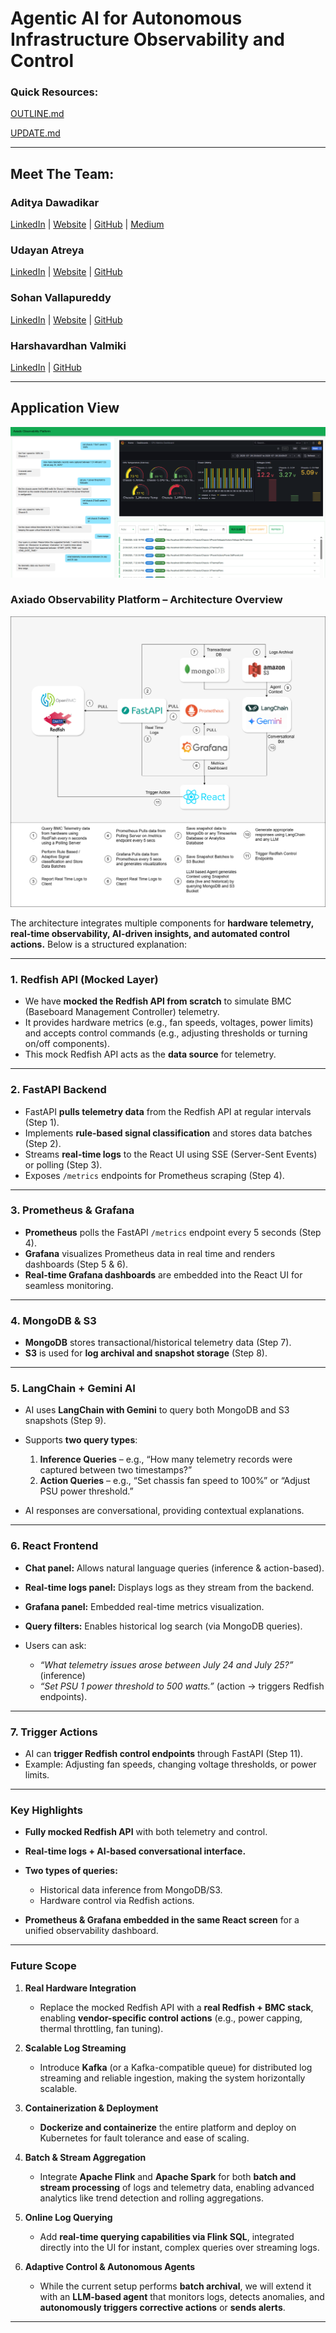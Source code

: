 # Agentic AI for Autonomous Infrastructure Observability and Control


### Quick Resources:

[OUTLINE.md](./OUTLINE.md)

[UPDATE.md](./UPDATE.md)

---

## Meet The Team:

### **Aditya Dawadikar**
[LinkedIn](https://linkedin.com/in/aditya-dawadikar) | [Website](https://portfolio-aditya-dawadikar.vercel.app/) | [GitHub](https://github.com/aditya-dawadikar) | [Medium](https://medium.com/@aditya-dawadikar)

### **Udayan Atreya**
[LinkedIn](https://www.linkedin.com/in/uatreya/) | [Website](https://udayan-atreya.netlify.app/) | [GitHub](https://github.com/slowloris-98)

### **Sohan Vallapureddy**
[LinkedIn](https://www.linkedin.com/in/vallapureddy-sohan/) | [Website](https://sohanv.com/) | [GitHub](https://github.com/sohan2000)

### **Harshavardhan Valmiki**
[LinkedIn](https://www.linkedin.com/in/harshavalmiki/) | [GitHub](https://github.com/Harshavalmiki)

---

## Application View

![img](./AppView.png)


### **Axiado Observability Platform – Architecture Overview**

![img](./AxiadoHackathonArchitecture.png)


The architecture integrates multiple components for **hardware telemetry, real-time observability, AI-driven insights, and automated control actions.** Below is a structured explanation:

---

### **1. Redfish API (Mocked Layer)**

* We have **mocked the Redfish API from scratch** to simulate BMC (Baseboard Management Controller) telemetry.
* It provides hardware metrics (e.g., fan speeds, voltages, power limits) and accepts control commands (e.g., adjusting thresholds or turning on/off components).
* This mock Redfish API acts as the **data source** for telemetry.

---

### **2. FastAPI Backend**

* FastAPI **pulls telemetry data** from the Redfish API at regular intervals (Step 1).
* Implements **rule-based signal classification** and stores data batches (Step 2).
* Streams **real-time logs** to the React UI using SSE (Server-Sent Events) or polling (Step 3).
* Exposes `/metrics` endpoints for Prometheus scraping (Step 4).

---

### **3. Prometheus & Grafana**

* **Prometheus** polls the FastAPI `/metrics` endpoint every 5 seconds (Step 4).
* **Grafana** visualizes Prometheus data in real time and renders dashboards (Step 5 & 6).
* **Real-time Grafana dashboards** are embedded into the React UI for seamless monitoring.

---

### **4. MongoDB & S3**

* **MongoDB** stores transactional/historical telemetry data (Step 7).
* **S3** is used for **log archival and snapshot storage** (Step 8).

---

### **5. LangChain + Gemini AI**

* AI uses **LangChain with Gemini** to query both MongoDB and S3 snapshots (Step 9).
* Supports **two query types**:

  1. **Inference Queries** – e.g., “How many telemetry records were captured between two timestamps?”
  2. **Action Queries** – e.g., “Set chassis fan speed to 100%” or “Adjust PSU power threshold.”
* AI responses are conversational, providing contextual explanations.

---

### **6. React Frontend**

* **Chat panel:** Allows natural language queries (inference & action-based).
* **Real-time logs panel:** Displays logs as they stream from the backend.
* **Grafana panel:** Embedded real-time metrics visualization.
* **Query filters:** Enables historical log search (via MongoDB queries).
* Users can ask:

  * *“What telemetry issues arose between July 24 and July 25?”* (inference)
  * *“Set PSU 1 power threshold to 500 watts.”* (action → triggers Redfish endpoints).

---

### **7. Trigger Actions**

* AI can **trigger Redfish control endpoints** through FastAPI (Step 11).
* Example: Adjusting fan speeds, changing voltage thresholds, or power limits.

---

### **Key Highlights**

* **Fully mocked Redfish API** with both telemetry and control.
* **Real-time logs + AI-based conversational interface.**
* **Two types of queries:**

  * Historical data inference from MongoDB/S3.
  * Hardware control via Redfish actions.
* **Prometheus & Grafana embedded in the same React screen** for a unified observability dashboard.

---

### **Future Scope**

1. **Real Hardware Integration**

   * Replace the mocked Redfish API with a **real Redfish + BMC stack**, enabling **vendor-specific control actions** (e.g., power capping, thermal throttling, fan tuning).

2. **Scalable Log Streaming**

   * Introduce **Kafka** (or a Kafka-compatible queue) for distributed log streaming and reliable ingestion, making the system horizontally scalable.

3. **Containerization & Deployment**

   * **Dockerize and containerize** the entire platform and deploy on Kubernetes for fault tolerance and ease of scaling.

4. **Batch & Stream Aggregation**

   * Integrate **Apache Flink** and **Apache Spark** for both **batch and stream processing** of logs and telemetry data, enabling advanced analytics like trend detection and rolling aggregations.

5. **Online Log Querying**

   * Add **real-time querying capabilities via Flink SQL**, integrated directly into the UI for instant, complex queries over streaming logs.

6. **Adaptive Control & Autonomous Agents**

   * While the current setup performs **batch archival**, we will extend it with an **LLM-based agent** that monitors logs, detects anomalies, and **autonomously triggers corrective actions** or **sends alerts**.

---
